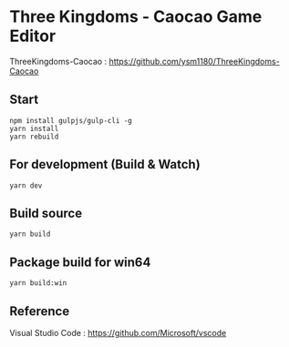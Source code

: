 # Three Kingdoms - Caocao Game Editor
ThreeKingdoms-Caocao : https://github.com/ysm1180/ThreeKingdoms-Caocao

## Start
```
npm install gulpjs/gulp-cli -g
yarn install 
yarn rebuild
```

## For development (Build & Watch)
```
yarn dev
```

## Build source
```
yarn build
```

## Package build for win64
```
yarn build:win
```

## Reference
Visual Studio Code : https://github.com/Microsoft/vscode